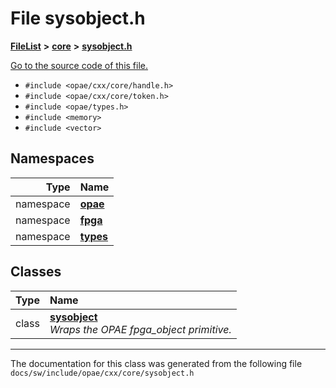
# File sysobject.h



[**FileList**](files.md) **>** [**core**](dir_23b1b9d7ef54caa3fa7bb54d9bc2d47a.md) **>** [**sysobject.h**](cxx_2core_2sysobject_8h.md)

[Go to the source code of this file.](cxx_2core_2sysobject_8h_source.md)



* `#include <opae/cxx/core/handle.h>`
* `#include <opae/cxx/core/token.h>`
* `#include <opae/types.h>`
* `#include <memory>`
* `#include <vector>`









## Namespaces

| Type | Name |
| ---: | :--- |
| namespace | [**opae**](namespaceopae.md) <br> |
| namespace | [**fpga**](namespaceopae_1_1fpga.md) <br> |
| namespace | [**types**](namespaceopae_1_1fpga_1_1types.md) <br> |

## Classes

| Type | Name |
| ---: | :--- |
| class | [**sysobject**](classopae_1_1fpga_1_1types_1_1sysobject.md) <br>_Wraps the OPAE fpga\_object primitive._  |














------------------------------
The documentation for this class was generated from the following file `docs/sw/include/opae/cxx/core/sysobject.h`